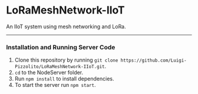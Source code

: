 # LoRaMeshNetwork-IIoT
 An IIoT system using mesh networking and LoRa.

 ---

### Installation and Running Server Code
1. Clone this repository by running `git clone https://github.com/Luigi-Pizzolito/LoRaMeshNetwork-IIoT.git`.
2. `cd` to the NodeServer folder.
3. Run `npm install` to install dependencies.
4. To start the server run `npm start`.
